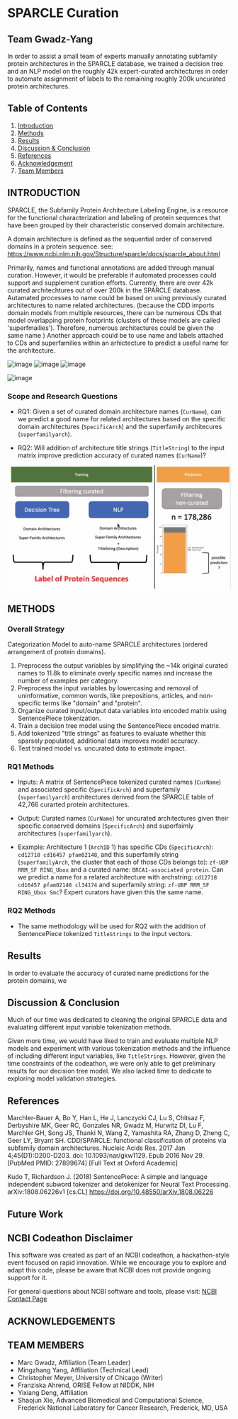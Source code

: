 # SPARCLE Curation
## Team Gwadz-Yang

In order to assist a small team of experts manually annotating subfamily protein architectures in the SPARCLE database, we trained a decision tree and an NLP model on the roughly 42k expert-curated architectures in order to automate assignment of labels to the remaining roughly 200k uncurated protein architectures. 


## Table of Contents

1. [Introduction](#introduction)
2. [Methods](#methods)
3. [Results](#results)
4. [Discussion & Conclusion](#discussion--conclusion)
5. [References](#references)
6. [Acknowledgement](#acknowledgements)
7. [Team Members](#team-members)

## INTRODUCTION

SPARCLE, the Subfamily Protein Architecture Labeling Engine, is a resource for the functional characterization and labeling of protein sequences that have been grouped by their characteristic conserved domain architecture. 


A domain architecture is defined as the sequential order of conserved domains in a protein sequence.  see: https://www.ncbi.nlm.nih.gov/Structure/sparcle/docs/sparcle_about.html


Primarily, names and functional annotations are added through manual curation. However, it would be preferable if automated processes could support and supplement curation efforts. Currently, there are over 42k curated architechtures out of over 200k in the SPARCLE database.  Autamated processes to name could be based on using previously curated architectures to name related architectures. (because the CDD imports domain models from multiple resources, there can be numerous CDs that model overlapping protein footprints (clusters of these models are called 'superfmailies'). Therefore, numerous architectures could be given the same name ) Another approach could be to use name and labels attached to CDs and superfamilies within an arhictecture to predict a useful name for the architecture. 


![image](https://github.com/NCBI-Codeathons/mlxai-2024-team-gwadz-yang/assets/35601022/debf6388-734a-472d-9bdd-8a8013a4400f)
![image](https://github.com/NCBI-Codeathons/mlxai-2024-team-gwadz-yang/assets/35601022/72302944-3ad2-482f-a0d7-5ebd7a87f633)
![image](https://github.com/NCBI-Codeathons/mlxai-2024-team-gwadz-yang/assets/35601022/fc5f012e-0666-443a-a73c-212da92ad77f)

![image](https://github.com/NCBI-Codeathons/mlxai-2024-team-gwadz-yang/assets/35601022/ac748a8c-7974-4c79-9f4b-58efddaacf88)


### Scope and Research Questions

* RQ1: Given a set of curated domain architecture names (`CurName`), can we predict a good name for related architectures based on the specific domain architectures (`SpecificArch`) and the superfamily architecures (`superfamilyarch`).

* RQ2: Will addition of architecture title strings (`TitleString`) to the input matrix improve prediction accuracy of curated names (`CurName`)?

![image](docs/images/FA_slide_training_testing.png)


## METHODS

### Overall Strategy


Categorization Model to auto-name SPARCLE architectures (ordered arrangement of protein domains).

1. Preprocess the output variables by simplifying the ~14k original curated names to 11.8k to eliminate overly specific names and increase the number of examples per category.
2. Preprocess the input variables by lowercasing and removal of uninformative, common words, like prepositions, articles, and non-specific terms like "domain" and "protein".
3. Organize curated input/output data variables into encoded matrix using SentencePiece tokenization.
4. Train a decision tree model using the SentencePiece encoded matrix.
5. Add tokenized "title strings" as features to evaluate whether this sparsely populated, additional data improves model accuracy.
6. Test trained model vs. uncurated data to estimate impact.

### RQ1 Methods

* Inputs: 
A matrix of SentencePiece tokenized curated names (`CurName`) and associated specific (`SpecificArch`) and superfamily (`superfamilyarch`) architectures derived from the SPARCLE table of 42,766 curarted protein architectures.


* Output: 
Curated names (`CurName`) for uncurated architectures given their specific conserved domains (`SpecificArch`) and superfaimly architectures (`superfamilyarch`).


* Example: 
Architecture 1 (`ArchID` 1) has specific CDs (`SpecificArch`): `cd12718 cd16457 pfam02148`, and this superfamily string (`superfamilyArch`, the cluster that each of those CDs belongs to): `zf-UBP RRM_SF RING_Ubox` and a curated name: `BRCA1-associated protein`. Can we predict a name for a related architecture with archstring: `cd12718 cd16457 pfam02148 cl34174` and superfamily string: `zf-UBP RRM_SF RING_Ubox Smc`? Expert curators have given this the same name.


### RQ2 Methods

* The same methodology will be used for RQ2 with the addition of SentencePiece tokenized `TitleStrings` to the input vectors.


## Results

In order to evaluate the accuracy of curated name predictions for the protein domains, we 

## Discussion & Conclusion

Much of our time was dedicated to cleaning the original SPARCLE data and evaluating different input variable tokenization methods.

Given more time, we would have liked to train and evaluate multiple NLP models and experiment with various tokenization methods and the influence of including different input variables, like `TitleStrings`. However, given the time constraints of the codeathon, we were only able to get preliminary results for our decision tree model. We also lacked time to dedicate to exploring model validation strategies. 


## References
Marchler-Bauer A, Bo Y, Han L, He J, Lanczycki CJ, Lu S, Chitsaz F, Derbyshire MK, Geer RC, Gonzales NR, Gwadz M, Hurwitz DI, Lu F, Marchler GH, Song JS, Thanki N, Wang Z, Yamashita RA, Zhang D, Zheng C, Geer LY, Bryant SH. CDD/SPARCLE: functional classification of proteins via subfamily domain architectures. Nucleic Acids Res. 2017 Jan 4;45(D1):D200-D203. doi: 10.1093/nar/gkw1129. Epub 2016 Nov 29. [PubMed PMID: 27899674] [Full Text at Oxford Academic]

Kudo T, Richardson J. (2018) SentencePiece: A simple and language independent subword tokenizer and detokenizer for Neural Text Processing. arXiv:1808.06226v1 [cs.CL] https://doi.org/10.48550/arXiv.1808.06226


## Future Work

## NCBI Codeathon Disclaimer
This software was created as part of an NCBI codeathon, a hackathon-style event focused on rapid innovation. While we encourage you to explore and adapt this code, please be aware that NCBI does not provide ongoing support for it.

For general questions about NCBI software and tools, please visit: [NCBI Contact Page](https://www.ncbi.nlm.nih.gov/home/about/contact/)

## ACKNOWLEDGEMENTS



## TEAM MEMBERS

* Marc Gwadz, Affiliation (Team Leader)
* Mingzhang Yang, Affiliation (Technical Lead)
* Christopher Meyer, University of Chicago (Writer)
* Franziska Ahrend, ORISE Fellow at NIDDK, NIH
* Yixiang Deng, Affiliation
* Shaojun Xie, Advanced Biomedical and Computational Science, Frederick National Laboratory for Cancer Research, Frederick, MD, USA
